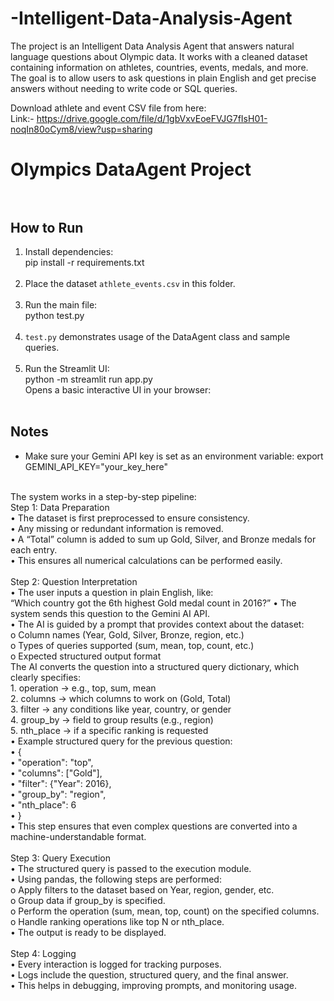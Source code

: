 # -Intelligent-Data-Analysis-Agent
The project is an Intelligent Data Analysis Agent that answers natural language questions about Olympic data. It works with a cleaned dataset containing information on athletes, countries, events, medals, and more. The goal is to allow users to ask questions in plain English and get precise answers without needing to write code or SQL queries.

Download athlete and event CSV file from here:<br>
Link:- https://drive.google.com/file/d/1gbVxvEoeFVJG7fIsH01-noqIn80oCym8/view?usp=sharing

# Olympics DataAgent Project<br><br>

## How to Run<br>
1. Install dependencies:<br>
   pip install -r requirements.txt<br><br>
2. Place the dataset `athlete_events.csv` in this folder.<br><br>
3. Run the main file:<br>
   python test.py<br><br>
4. `test.py` demonstrates usage of the DataAgent class and sample queries.<br><br>
5. Run the Streamlit UI:<br>
   python -m streamlit run app.py<br>
   Opens a basic interactive UI in your browser:<br><br>

   

## Notes<br>
- Make sure your Gemini API key is set as an environment variable:
  export GEMINI_API_KEY="your_key_here"<br><br>

The system works in a step-by-step pipeline:<br>
Step 1: Data Preparation<br>
•	The dataset is first preprocessed to ensure consistency.<br>
•	Any missing or redundant information is removed.<br>
•	A “Total” column is added to sum up Gold, Silver, and Bronze medals for each entry.<br>
•	This ensures all numerical calculations can be performed easily.<br><br>
Step 2: Question Interpretation<br>
•	The user inputs a question in plain English, like:<br>
“Which country got the 6th highest Gold medal count in 2016?”
•	The system sends this question to the Gemini AI API.<br>
•	The AI is guided by a prompt that provides context about the dataset:<br>
o	Column names (Year, Gold, Silver, Bronze, region, etc.)<br>
o	Types of queries supported (sum, mean, top, count, etc.)<br>
o	Expected structured output format<br>
The AI converts the question into a structured query dictionary, which clearly specifies:<br>
    1.	operation → e.g., top, sum, mean<br>
    2.	columns → which columns to work on (Gold, Total)<br>
    3.	filter → any conditions like year, country, or gender<br>
    4.	group_by → field to group results (e.g., region)<br>
    5.	nth_place → if a specific ranking is requested<br>
•	Example structured query for the previous question:<br>
•	{<br>
•	  "operation": "top",<br>
•	  "columns": ["Gold"],<br>
•	  "filter": {"Year": 2016},<br>
•	  "group_by": "region",<br>
•	  "nth_place": 6<br>
•	}<br>
•	This step ensures that even complex questions are converted into a machine-understandable format.<br><br>
Step 3: Query Execution<br>
•	The structured query is passed to the execution module.<br>
•	Using pandas, the following steps are performed:<br>
o	Apply filters to the dataset based on Year, region, gender, etc.<br>
o	Group data if group_by is specified.<br>
o	Perform the operation (sum, mean, top, count) on the specified columns.<br>
o	Handle ranking operations like top N or nth_place.<br>
•	The output is ready to be displayed.<br><br>
Step 4: Logging<br>
•	Every interaction is logged for tracking purposes.<br>
•	Logs include the question, structured query, and the final answer.<br>
•	This helps in debugging, improving prompts, and monitoring usage.<br>
